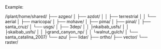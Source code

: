 Example:

/iplant/home/shared/
├── azgeo/
│   ├── azdot/
│   │        ├── terrestrial
│   │        └── aerial
│   ├── maricopa/
│   ├── mohave/
│   ├── pima/
│   ├── pinal/
│   ├── santa_cruz/
│   └── usgs/
│             ├── 3dep/
│             │        ├nkaibab_usfs/
│             │        ├skaibab_usfs/
│             │        ├grand_canyon_np/
│             │        └walnut_gulch/
│             └── santa_catalina_2007/
└── azu/
          ├── lidar/
          ├── ortho/
          ├── vector/ 
          └── raster/
